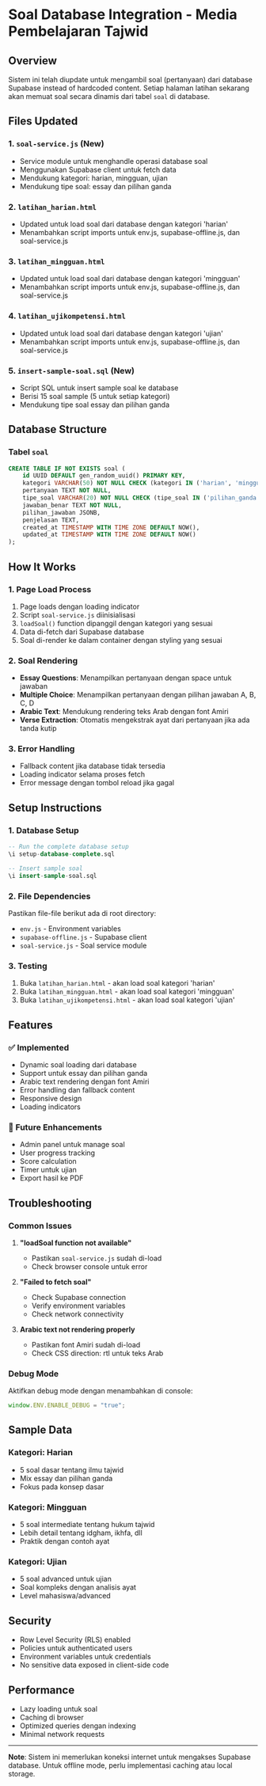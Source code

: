# Soal Database Integration - Media Pembelajaran Tajwid

## Overview

Sistem ini telah diupdate untuk mengambil soal (pertanyaan) dari database Supabase instead of hardcoded content. Setiap halaman latihan sekarang akan memuat soal secara dinamis dari tabel `soal` di database.

## Files Updated

### 1. `soal-service.js` (New)

- Service module untuk menghandle operasi database soal
- Menggunakan Supabase client untuk fetch data
- Mendukung kategori: harian, mingguan, ujian
- Mendukung tipe soal: essay dan pilihan ganda

### 2. `latihan_harian.html`

- Updated untuk load soal dari database dengan kategori 'harian'
- Menambahkan script imports untuk env.js, supabase-offline.js, dan soal-service.js

### 3. `latihan_mingguan.html`

- Updated untuk load soal dari database dengan kategori 'mingguan'
- Menambahkan script imports untuk env.js, supabase-offline.js, dan soal-service.js

### 4. `latihan_ujikompetensi.html`

- Updated untuk load soal dari database dengan kategori 'ujian'
- Menambahkan script imports untuk env.js, supabase-offline.js, dan soal-service.js

### 5. `insert-sample-soal.sql` (New)

- Script SQL untuk insert sample soal ke database
- Berisi 15 soal sample (5 untuk setiap kategori)
- Mendukung tipe soal essay dan pilihan ganda

## Database Structure

### Tabel `soal`

```sql
CREATE TABLE IF NOT EXISTS soal (
    id UUID DEFAULT gen_random_uuid() PRIMARY KEY,
    kategori VARCHAR(50) NOT NULL CHECK (kategori IN ('harian', 'mingguan', 'ujian')),
    pertanyaan TEXT NOT NULL,
    tipe_soal VARCHAR(20) NOT NULL CHECK (tipe_soal IN ('pilihan_ganda', 'essay')),
    jawaban_benar TEXT NOT NULL,
    pilihan_jawaban JSONB,
    penjelasan TEXT,
    created_at TIMESTAMP WITH TIME ZONE DEFAULT NOW(),
    updated_at TIMESTAMP WITH TIME ZONE DEFAULT NOW()
);
```

## How It Works

### 1. Page Load Process

1. Page loads dengan loading indicator
2. Script `soal-service.js` diinisialisasi
3. `loadSoal()` function dipanggil dengan kategori yang sesuai
4. Data di-fetch dari Supabase database
5. Soal di-render ke dalam container dengan styling yang sesuai

### 2. Soal Rendering

- **Essay Questions**: Menampilkan pertanyaan dengan space untuk jawaban
- **Multiple Choice**: Menampilkan pertanyaan dengan pilihan jawaban A, B, C, D
- **Arabic Text**: Mendukung rendering teks Arab dengan font Amiri
- **Verse Extraction**: Otomatis mengekstrak ayat dari pertanyaan jika ada tanda kutip

### 3. Error Handling

- Fallback content jika database tidak tersedia
- Loading indicator selama proses fetch
- Error message dengan tombol reload jika gagal

## Setup Instructions

### 1. Database Setup

```sql
-- Run the complete database setup
\i setup-database-complete.sql

-- Insert sample soal
\i insert-sample-soal.sql
```

### 2. File Dependencies

Pastikan file-file berikut ada di root directory:

- `env.js` - Environment variables
- `supabase-offline.js` - Supabase client
- `soal-service.js` - Soal service module

### 3. Testing

1. Buka `latihan_harian.html` - akan load soal kategori 'harian'
2. Buka `latihan_mingguan.html` - akan load soal kategori 'mingguan'
3. Buka `latihan_ujikompetensi.html` - akan load soal kategori 'ujian'

## Features

### ✅ Implemented

- Dynamic soal loading dari database
- Support untuk essay dan pilihan ganda
- Arabic text rendering dengan font Amiri
- Error handling dan fallback content
- Responsive design
- Loading indicators

### 🔄 Future Enhancements

- Admin panel untuk manage soal
- User progress tracking
- Score calculation
- Timer untuk ujian
- Export hasil ke PDF

## Troubleshooting

### Common Issues

1. **"loadSoal function not available"**

   - Pastikan `soal-service.js` sudah di-load
   - Check browser console untuk error

2. **"Failed to fetch soal"**

   - Check Supabase connection
   - Verify environment variables
   - Check network connectivity

3. **Arabic text not rendering properly**
   - Pastikan font Amiri sudah di-load
   - Check CSS direction: rtl untuk teks Arab

### Debug Mode

Aktifkan debug mode dengan menambahkan di console:

```javascript
window.ENV.ENABLE_DEBUG = "true";
```

## Sample Data

### Kategori: Harian

- 5 soal dasar tentang ilmu tajwid
- Mix essay dan pilihan ganda
- Fokus pada konsep dasar

### Kategori: Mingguan

- 5 soal intermediate tentang hukum tajwid
- Lebih detail tentang idgham, ikhfa, dll
- Praktik dengan contoh ayat

### Kategori: Ujian

- 5 soal advanced untuk ujian
- Soal kompleks dengan analisis ayat
- Level mahasiswa/advanced

## Security

- Row Level Security (RLS) enabled
- Policies untuk authenticated users
- Environment variables untuk credentials
- No sensitive data exposed in client-side code

## Performance

- Lazy loading untuk soal
- Caching di browser
- Optimized queries dengan indexing
- Minimal network requests

---

**Note**: Sistem ini memerlukan koneksi internet untuk mengakses Supabase database. Untuk offline mode, perlu implementasi caching atau local storage.
